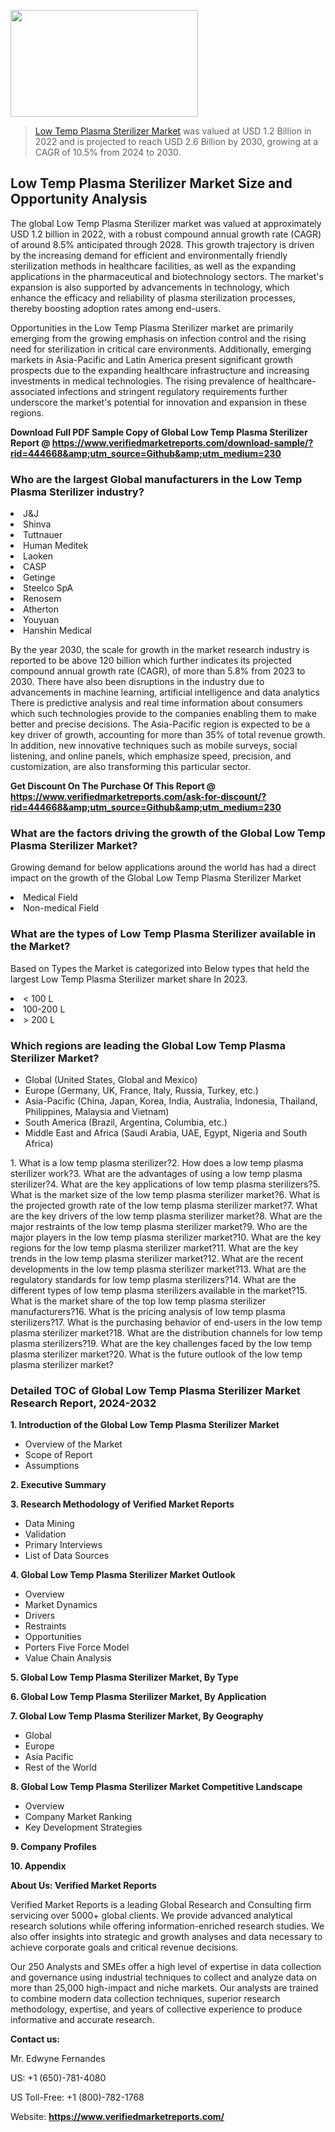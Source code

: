 <img src="https://ffe5etoiles.com/wp-content/uploads/2024/12/MST1-300x171.png" alt="" width="300" height="171" class="alignnone size-medium wp-image-20088" /><blockquote><p><p><a href="https://www.verifiedmarketreports.com/download-sample/?rid=444668&utm_source=Github&utm_medium=230" target="_blank">Low Temp Plasma Sterilizer Market</a> was valued at USD 1.2 Billion in 2022 and is projected to reach USD 2.6 Billion by 2030, growing at a CAGR of 10.5% from 2024 to 2030.</p></blockquote><p><h2>Low Temp Plasma Sterilizer Market Size and Opportunity Analysis</h2> <p>The global Low Temp Plasma Sterilizer market was valued at approximately USD 1.2 billion in 2022, with a robust compound annual growth rate (CAGR) of around 8.5% anticipated through 2028. This growth trajectory is driven by the increasing demand for efficient and environmentally friendly sterilization methods in healthcare facilities, as well as the expanding applications in the pharmaceutical and biotechnology sectors. The market's expansion is also supported by advancements in technology, which enhance the efficacy and reliability of plasma sterilization processes, thereby boosting adoption rates among end-users.</p> <p>Opportunities in the Low Temp Plasma Sterilizer market are primarily emerging from the growing emphasis on infection control and the rising need for sterilization in critical care environments. Additionally, emerging markets in Asia-Pacific and Latin America present significant growth prospects due to the expanding healthcare infrastructure and increasing investments in medical technologies. The rising prevalence of healthcare-associated infections and stringent regulatory requirements further underscore the market's potential for innovation and expansion in these regions.</p> </p><p class=""><strong>Download Full PDF Sample Copy of Global Low Temp Plasma Sterilizer Report @ <a href="https://www.verifiedmarketreports.com/download-sample/?rid=444668&amp;utm_source=Github&amp;utm_medium=230" target="_blank">https://www.verifiedmarketreports.com/download-sample/?rid=444668&amp;utm_source=Github&amp;utm_medium=230</a></strong></p><h3 id="" class="">Who are the largest Global manufacturers in the Low Temp Plasma Sterilizer industry?</h3><p><li>J&J</li><li> Shinva</li><li> Tuttnauer</li><li> Human Meditek</li><li> Laoken</li><li> CASP</li><li> Getinge</li><li> Steelco SpA</li><li> Renosem</li><li> Atherton</li><li> Youyuan</li><li> Hanshin Medical</li></p><div class=""><div class="" dir="" data-message-author-role="" data-message-id="" data-message-model-slug=""><div class=""><div class=""><div class=""><div class="" dir="" data-message-author-role="" data-message-id="" data-message-model-slug=""><div class=""><div class=""><p>By the year 2030, the scale for growth in the market research industry is reported to be above 120 billion which further indicates its projected compound annual growth rate (CAGR), of more than 5.8% from 2023 to 2030. There have also been disruptions in the industry due to advancements in machine learning, artificial intelligence and data analytics There is predictive analysis and real time information about consumers which such technologies provide to the companies enabling them to make better and precise decisions. The Asia-Pacific region is expected to be a key driver of growth, accounting for more than 35% of total revenue growth. In addition, new innovative techniques such as mobile surveys, social listening, and online panels, which emphasize speed, precision, and customization, are also transforming this particular sector.</p><p><strong>Get Discount On The Purchase Of This Report @&nbsp; <a href="https://www.verifiedmarketreports.com/ask-for-discount/?rid=444668&amp;utm_source=Github&amp;utm_medium=230" target="_blank">https://www.verifiedmarketreports.com/ask-for-discount/?rid=444668&amp;utm_source=Github&amp;utm_medium=230</a></strong></p></div></div></div></div></div></div></div></div><h3 id="" class="">What are the factors driving the growth of the Global Low Temp Plasma Sterilizer Market?</h3><p id="" class="">Growing demand for below applications around the world has had a direct impact on the growth of the Global Low Temp Plasma Sterilizer Market</p><p id="" class=""><li>Medical Field</li><li> Non-medical Field</li></p><h3 id="" class="">What are the types of Low Temp Plasma Sterilizer available in the Market?</h3><p id="" class="">Based on Types the Market is categorized into Below types that held the largest Low Temp Plasma Sterilizer market share In 2023.</p><p id="" class=""><li>< 100 L</li><li> 100-200 L</li><li> > 200 L</li></p><h3 id="" class="">Which regions are leading the Global Low Temp Plasma Sterilizer Market?</h3><ul><li>Global (United States, Global and Mexico)</li><li>Europe (Germany, UK, France, Italy, Russia, Turkey, etc.)</li><li>Asia-Pacific (China, Japan, Korea, India, Australia, Indonesia, Thailand, Philippines, Malaysia and Vietnam)</li><li>South America (Brazil, Argentina, Columbia, etc.)</li><li>Middle East and Africa (Saudi Arabia, UAE, Egypt, Nigeria and South Africa)</li></ul><p>1. What is a low temp plasma sterilizer?2. How does a low temp plasma sterilizer work?3. What are the advantages of using a low temp plasma sterilizer?4. What are the key applications of low temp plasma sterilizers?5. What is the market size of the low temp plasma sterilizer market?6. What is the projected growth rate of the low temp plasma sterilizer market?7. What are the key drivers of the low temp plasma sterilizer market?8. What are the major restraints of the low temp plasma sterilizer market?9. Who are the major players in the low temp plasma sterilizer market?10. What are the key regions for the low temp plasma sterilizer market?11. What are the key trends in the low temp plasma sterilizer market?12. What are the recent developments in the low temp plasma sterilizer market?13. What are the regulatory standards for low temp plasma sterilizers?14. What are the different types of low temp plasma sterilizers available in the market?15. What is the market share of the top low temp plasma sterilizer manufacturers?16. What is the pricing analysis of low temp plasma sterilizers?17. What is the purchasing behavior of end-users in the low temp plasma sterilizer market?18. What are the distribution channels for low temp plasma sterilizers?19. What are the key challenges faced by the low temp plasma sterilizer market?20. What is the future outlook of the low temp plasma sterilizer market?</p><h3 id="" class="">Detailed TOC of Global Low Temp Plasma Sterilizer Market Research Report, 2024-2032</h3><p id="" class=""><strong>1. Introduction of the Global Low Temp Plasma Sterilizer Market</strong></p><ul><li>Overview of the Market</li><li>Scope of Report</li><li>Assumptions</li></ul><p id="" class=""><strong>2. Executive Summary</strong></p><p id="" class=""><strong>3. Research Methodology of&nbsp;Verified Market Reports</strong></p><ul><li>Data Mining</li><li>Validation</li><li>Primary Interviews</li><li>List of Data Sources</li></ul><p id="" class=""><strong>4. Global Low Temp Plasma Sterilizer Market Outlook</strong></p><ul><li>Overview</li><li>Market Dynamics</li><li>Drivers</li><li>Restraints</li><li>Opportunities</li><li>Porters Five Force Model</li><li>Value Chain Analysis</li></ul><p id="" class=""><strong>5. Global Low Temp Plasma Sterilizer Market, By&nbsp;Type</strong></p><p id="" class=""><strong>6. Global Low Temp Plasma Sterilizer Market, By Application</strong></p><p id="" class=""><strong>7. Global Low Temp Plasma Sterilizer Market, By Geography</strong></p><ul><li>Global</li><li>Europe</li><li>Asia Pacific</li><li>Rest of the World</li></ul><p id="" class=""><strong>8. Global Low Temp Plasma Sterilizer Market Competitive Landscape</strong></p><ul><li>Overview</li><li>Company Market Ranking</li><li>Key Development Strategies</li></ul><p id="" class=""><strong>9. Company Profiles</strong></p><p id="" class=""><strong>10. Appendix</strong></p><p id="" class=""><strong>About Us: Verified Market Reports</strong></p><p id="" class="">Verified Market Reports is a leading Global Research and Consulting firm servicing over 5000+ global clients. We provide advanced analytical research solutions while offering information-enriched research studies. We also offer insights into strategic and growth analyses and data necessary to achieve corporate goals and critical revenue decisions.</p><p id="" class="">Our 250 Analysts and SMEs offer a high level of expertise in data collection and governance using industrial techniques to collect and analyze data on more than 25,000 high-impact and niche markets. Our analysts are trained to combine modern data collection techniques, superior research methodology, expertise, and years of collective experience to produce informative and accurate research.</p><p id="" class=""><strong>Contact us:</strong></p><p id="" class="">Mr. Edwyne Fernandes</p><p id="" class="">US: +1 (650)-781-4080</p><p id="" class="">US Toll-Free: +1 (800)-782-1768</p><p id="" class="">Website: <a target="" data-test-app-aware-link=""><strong>https://www.verifiedmarketreports.com/</strong></a></p>
